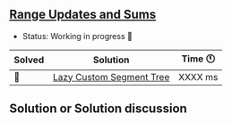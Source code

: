 ## [Range Updates and Sums](https://cses.fi/problemset/task/1735/)

- Status: Working in progress :construction:

Solved | Solution | Time :clock11: |
--- | --- | --- |
:construction:  | [Lazy Custom Segment Tree](#TODO) | XXXX ms |

## Solution or Solution discussion
